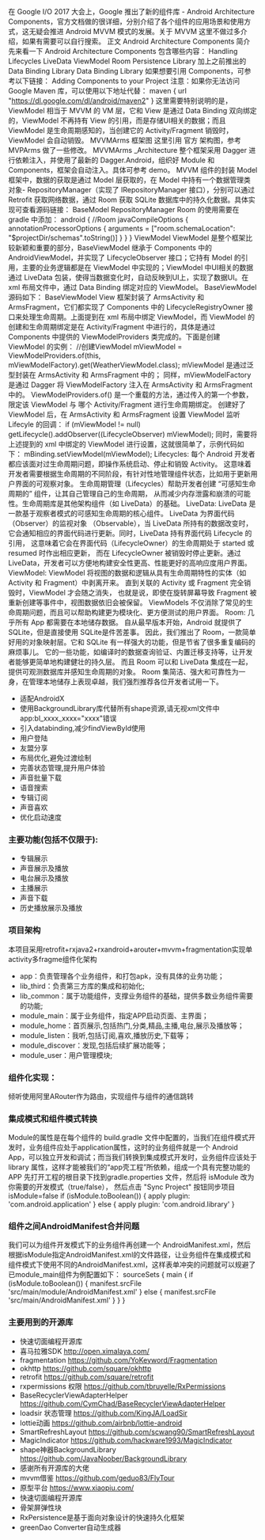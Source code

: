 ﻿在 Google I/O 2017 大会上，Google 推出了新的组件库 - Android Architecture Components，官方文档做的很详细，分别介绍了各个组件的应用场景和使用方式，这无疑会推进 Android MVVM 模式的发展。关于 MVVM 这里不做过多介绍，如果有需要可以自行搜索。
正文
Android Architecture Components 简介
先来看一下 Android Architecture Components 包含哪些内容：
Handling Lifecycles
LiveData
ViewModel
Room Persistence Library
加上之前推出的 Data Binding Library
Data Binding Library
如果想要引用 Components，可参考以下链接：
Adding Components to your Project
注意：如果你无法访问 Google Maven 库，可以使用以下地址代替：
maven { url "https://dl.google.com/dl/android/maven2" }
这里需要特别说明的是，ViewModel 相当于 MVVM 的 VM 层，它和 View 是通过 Data Binding 双向绑定的，ViewModel 不再持有 View 的引用，而是存储UI相关的数据；而且 ViewModel 是生命周期感知的，当创建它的 Activity/Fragment 销毁时，ViewModel 会自动销毁。
MVVMArms 框架图
这里引用 官方 架构图，参考 MVPArms 做了一些修改。 MVVMArms _Architecture
整个框架采用 Dagger 进行依赖注入，并使用了最新的 Dagger.Android，组织好 Module 和 Components，框架会自动注入。具体可参考 demo。
MVVM 组件的封装
Model
框架中，数据的获取是通过 Model 层获取的，在 Model 中持有一个数据管理类对象- RepositoryManager（实现了 IRepositoryManager 接口），分别可以通过 Retrofit 获取网络数据，通过 Room 获取 SQLite 数据库中的持久化数据。具体实现可查看源码链接：
BaseModel
RepositoryManager
Room 的使用需要在 gradle 中添加：
android {
    //Room
    javaCompileOptions {
        annotationProcessorOptions {
            arguments = ["room.schemaLocation":
                                 "$projectDir/schemas".toString()]
        }
    }
}
ViewModel
ViewModel 是整个框架比较新颖和重要的部分，BaseViewModel 继承于 Components 中的 AndroidViewModel，并实现了 LifecycleObserver 接口；它持有 Model 的引用，主要的业务逻辑都是在 ViewModel 中实现的；ViewModel 中UI相关的数据通过 LiveData 包装，使得当数据变化时，自动反映到UI上，实现了数据UI。在 xml 布局文件中，通过 Data Binding 绑定对应的 ViewModel。 BaseViewModel 源码如下：
BaseViewModel
View
框架封装了 ArmsActivity 和 ArmsFragment，它们都实现了 Components 中的 LifecycleRegistryOwner 接口来处理生命周期。上面提到在 xml 布局中绑定 ViewModel，而 ViewModel 的创建和生命周期绑定是在 Activity/Fragment 中进行的，具体是通过 Components 中提供的 ViewModelProviders 类完成的。下面是创建 ViewModel 的实例：
//创建ViewModel
mViewModel = ViewModelProviders.of(this, mViewModelFactory).get(WeatherViewModel.class);
mViewModel 是通过泛型封装在 ArmsActivity 和 ArmsFragment 中的；
同样，mViewModelFactory 是通过 Dagger 将 ViewModelFactory 注入在 ArmsActivity 和 ArmsFragment 中的。
ViewModelProviders.of() 是一个重载的方法，通过传入的第一个参数，限定该 ViewModel 与 哪个 Activity/Fragment 进行生命周期绑定。
创建好了 ViewModel 后，在 ArmsActivity 和 ArmsFragment 设置 ViewModel 监听 Lifecyle 的回调：
if (mViewModel != null)
    getLifecycle().addObserver((LifecycleObserver) mViewModel);
同时，需要将上述提到的 xml 中绑定的 ViewModel 进行设置，这就很简单了，示例代码如下：
mBinding.setViewModel(mViewModel);
Lifecycles: 每个 Android 开发者都应该面对过生命周期问题，即操作系统启动、停止和销毁 Activity。 这意味着开发者需要根据生命周期的不同阶段，有针对性地管理组件状态，比如用于更新用户界面的可观察对象。 生命周期管理（Lifecycles）帮助开发者创建 “可感知生命周期的” 组件，让其自己管理自己的生命周期， 从而减少内存泄露和崩溃的可能性。生命周期库是其他架构组件（如 LiveData）的基础。
LiveData: LiveData 是一款基于观察者模式的可感知生命周期的核心组件。 LiveData 为界面代码 （Observer）的监视对象 （Observable），当 LiveData 所持有的数据改变时， 它会通知相应的界面代码进行更新。同时，LiveData 持有界面代码 Lifecycle 的引用， 这意味着它会在界面代码（LifecycleOwner）的生命周期处于 started 或 resumed 时作出相应更新， 而在 LifecycleOwner 被销毁时停止更新。通过 LiveData，开发者可以方便地构建安全性更高、性能更好的高响应度用户界面。
ViewModel: ViewModel 将视图的数据和逻辑从具有生命周期特性的实体（如 Activity 和 Fragment）中剥离开来。 直到关联的 Activity 或 Fragment 完全销毁时，ViewModel 才会随之消失， 也就是说，即使在旋转屏幕导致 Fragment 被重新创建等事件中，视图数据依旧会被保留。 ViewModels 不仅消除了常见的生命周期问题，而且可以帮助构建更为模块化、更方便测试的用户界面。
Room: 几乎所有 App 都需要在本地储存数据。 自从最早版本开始，Android 就提供了 SQLite，但是直接使用 SQLite是件苦差事。 因此，我们推出了 Room，一款简单好用的对象映射层。它和 SQLite 有一样强大的功能，但是节省了很多重复编码的麻烦事儿。 它的一些功能，如编译时的数据查询验证、内置迁移支持等，让开发者能够更简单地构建健壮的持久层。 而且 Room 可以和 LiveData 集成在一起，提供可观测数据库并感知生命周期的对象。 Room 集简洁、强大和可靠性为一身，在管理本地储存上表现卓越，我们强烈推荐各位开发者试用一下。
* 适配AndroidX
* 使用BackgroundLibrary库代替所有shape资源,请无视xml文件中app:bl_xxxx_xxxx="xxxx"错误
* 引入databinding,减少findViewById使用
* 用户登陆
* 友盟分享
* 布局优化,避免过渡绘制
* 完善状态管理,提升用户体验
* 声音批量下载
* 语音搜索
* 专辑订阅
* 声音喜欢
* 优化启动速度
### 主要功能(包括不仅限于):
* 专辑展示
* 声音展示及播放
* 电台展示及播放
* 主播展示
* 声音下载
* 历史播放展示及播放
### 项目架构
本项目采用retrofit+rxjava2+rxandroid+arouter+mvvm+fragmentation实现单activity多fragme组件化架构
* app：负责管理各个业务组件，和打包apk，没有具体的业务功能；
* lib_third：负责第三方库的集成和初始化;
* lib_common：属于功能组件，支撑业务组件的基础，提供多数业务组件需要的功能;
* module_main：属于业务组件，指定APP启动页面、主界面；
* module_home：首页展示,包括热门,分类,精品,主播,电台,展示及播放等；
* module_listen：我听,包括订阅,喜欢,播放历史,下载等；
* module_discover：发现,包括后续扩展功能等；
* module_user：用户管理模块;
### 组件化实现：
倾听使用阿里ARouter作为路由，实现组件与组件的通信跳转
### 集成模式和组件模式转换
Module的属性是在每个组件的 build.gradle 文件中配置的，当我们在组件模式开发时，业务组件应处于application属性，这时的业务组件就是一个 Android App，可以独立开发和调试；而当我们转换到集成模式开发时，业务组件应该处于 library 属性，这样才能被我们的“app壳工程”所依赖，组成一个具有完整功能的APP
先打开工程的根目录下找到gradle.properties 文件，然后将 isModule 改为你需要的开发模式（true/false）， 然后点击 "Sync Project" 按钮同步项目
isModule=false
if (isModule.toBoolean()) {
    apply plugin: 'com.android.application'
} else {
    apply plugin: 'com.android.library'
}
### 组件之间AndroidManifest合并问题
我们可以为组件开发模式下的业务组件再创建一个 AndroidManifest.xml，然后根据isModule指定AndroidManifest.xml的文件路径，让业务组件在集成模式和组件模式下使用不同的AndroidManifest.xml，这样表单冲突的问题就可以规避了
已module_main组件为例配置如下：
sourceSets {
        main {
            if (isModule.toBoolean()) {
                manifest.srcFile 'src/main/module/AndroidManifest.xml'
            } else {
                manifest.srcFile 'src/main/AndroidManifest.xml'
            }
        }
}
### 主要用到的开源库
* 快速切面编程开源库 
* 喜马拉雅SDK http://open.ximalaya.com/
* fragmentation https://github.com/YoKeyword/Fragmentation
* okhttp https://github.com/square/okhttp 
* retrofit https://github.com/square/retrofit
* rxpermissions 权限 https://github.com/tbruyelle/RxPermissions
* BaseRecyclerViewAdapterHelper https://github.com/CymChad/BaseRecyclerViewAdapterHelper
* loadsir 状态管理 https://github.com/KingJA/LoadSir
* lottie动画 https://github.com/airbnb/lottie-android
* SmartRefreshLayout https://github.com/scwang90/SmartRefreshLayout
* MagicIndicator https://github.com/hackware1993/MagicIndicator
* shape神器BackgroundLibrary https://github.com/JavaNoober/BackgroundLibrary
* 感谢所有开源库的大佬
* mvvm借鉴 https://github.com/geduo83/FlyTour 
* 原型平台 https://www.xiaopiu.com/
* 快速切面编程开源库
* 骨架屏弹性块 
* RxPersistence是基于面向对象设计的快速持久化框架 
* greenDao Converter自动生成器